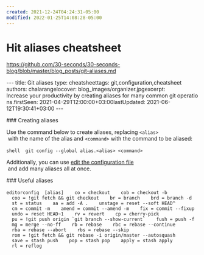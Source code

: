```yaml
---
created: 2021-12-24T04:24:31-05:00
modified: 2022-01-25T14:08:28-05:00
---
```


# Hit aliases cheatsheet

https://github.com/30-seconds/30-seconds-blog/blob/master/blog_posts/git-aliases.md

 
 ​--- 
 ​title​: ​Git aliases 
 ​type​: ​cheatsheet 
 ​tags​: ​git,configuration,cheatsheet 
 ​authors​: ​chalarangelo 
 ​cover​: ​blog_images/organizer.jpg 
 ​excerpt​: ​Increase your productivity by creating aliases for many common git operations. 
 ​firstSeen​: ​2021-04-29T12:00:00+03:00 
 ​lastUpdated​: ​2021-06-12T19:30:41+03:00 
 ​--- 
  
 ​###​ ​Creating aliases 
  
 ​Use the command below to create aliases, replacing ​`<alias>`​ with the name of the alias and ​`<command>`​ with the command to be aliased: 
  
 ​```shell 
 ​git config --global alias.​<​alias​>​ ​<​command​> 
 ​``` 
  
 ​Additionally, you can use [​edit the configuration file​](/git/s/edit-config) and add many aliases all at once. 
  
 ​###​ ​Useful aliases 
  
 ​```editorconfig 
 ​[alias] 
 ​  co = checkout 
 ​  cob = checkout -b 
 ​  coo = !git fetch && git checkout 
 ​  br = branch 
 ​  brd = branch -d 
 ​  st = status 
 ​  aa = add -A . 
 ​  unstage = reset --soft HEAD^ 
 ​  cm = commit -m 
 ​  amend = commit --amend -m 
 ​  fix = commit --fixup 
 ​  undo = reset HEAD~1 
 ​  rv = revert 
 ​  cp = cherry-pick 
 ​  pu = !git push origin `git branch --show-current` 
 ​  fush = push -f 
 ​  mg = merge --no-ff 
 ​  rb = rebase 
 ​  rbc = rebase --continue 
 ​  rba = rebase --abort 
 ​  rbs = rebase --skip 
 ​  rom = !git fetch && git rebase -i origin/master --autosquash 
 ​  save = stash push 
 ​  pop = stash pop 
 ​  apply = stash apply 
 ​  rl = reflog 
 ​```
